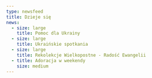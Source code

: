 ```yaml
---
type: newsfeed
title: Dzieje się
news:
  - size: large
    title: Pomoc dla Ukrainy
  - size: large
    title: Ukraińskie spotkania
  - size: large
    title: Rekolekcje Wielkopostne - Radość Ewangelii
  - title: Adoracja w weekendy
    size: medium
---
```

